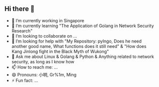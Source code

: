 ## Hi there 👋

<!--
**Gr-1m/Gr-1m** is a ✨ _special_ ✨ repository because its `README.md` (this file) appears on your GitHub profile.

Here are some ideas to get you started:

- 🔭 I’m currently working in Singapore
- 🌱 I’m currently learning "The Application of Golang in Network Security Research"
- 👯 I’m looking to collaborate on ...
- 🤔 I’m looking for help with "My Repository: pyIngo, Does he need another good name, What functions does it still need" & "How does Kang Jinlong fight in the Black Myth of Wukong"
- 💬 Ask me about Linux & Golang & Python & Anything related to network security, as long as I know how
- 📫 How to reach me: ...
- 😄 Pronouns: 小明, Gr%1m, Ming
- ⚡ Fun fact: ...
-->
- 🔭 I’m currently working in Singapore
- 🌱 I’m currently learning "The Application of Golang in Network Security Research"
- 👯 I’m looking to collaborate on ...
- 🤔 I’m looking for help with "My Repository: pyIngo, Does he need another good name, What functions does it still need" & "How does Kang Jinlong fight in the Black Myth of Wukong"
- 💬 Ask me about Linux & Golang & Python & Anything related to network security, as long as I know how
- 📫 How to reach me: ...
- 😄 Pronouns: 小明, Gr%1m, Ming
- ⚡ Fun fact: ...
